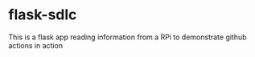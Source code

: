 # flask-sdlc

This is a flask app reading information from a RPi to demonstrate github actions in action